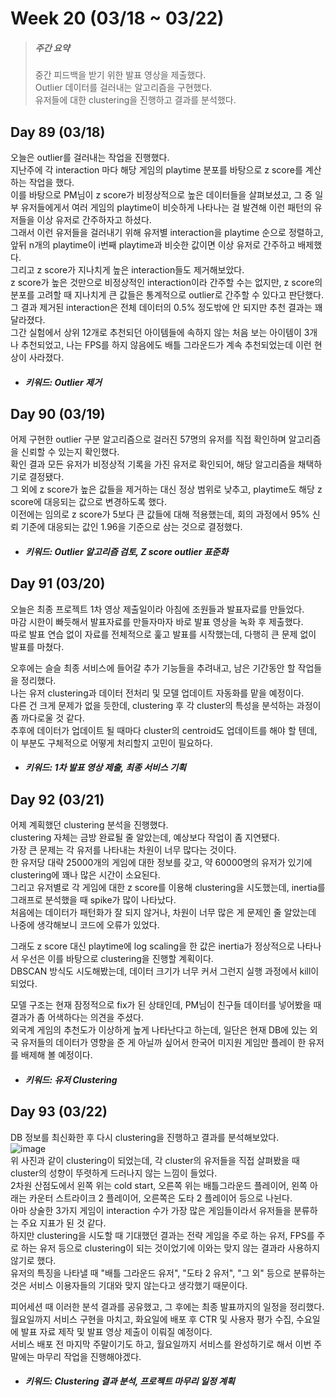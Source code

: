 Week 20 (03/18 ~ 03/22)
===
>  ##### 주간 요약
>  중간 피드백을 받기 위한 발표 영상을 제출했다.  
>  Outlier 데이터를 걸러내는 알고리즘을 구현했다.  
>  유저들에 대한 clustering을 진행하고 결과를 분석했다.  

Day 89 (03/18)
---
오늘은 outlier를 걸러내는 작업을 진행했다.  
지난주에 각 interaction 마다 해당 게임의 playtime 분포를 바탕으로 z score를 계산하는 작업을 했다.  
이를 바탕으로 PM님이 z score가 비정상적으로 높은 데이터들을 살펴보셨고, 그 중 일부 유저들에게서 여러 게임의 playtime이 비슷하게 나타나는 걸 발견해 이런 패턴의 유저들을 이상 유저로 간주하자고 하셨다.  
그래서 이런 유저들을 걸러내기 위해 유저별 interaction을 playtime 순으로 정렬하고, 앞뒤 n개의 playtime이 i번째 playtime과 비슷한 값이면 이상 유저로 간주하고 배제했다.  
그리고 z score가 지나치게 높은 interaction들도 제거해보았다.  
z score가 높은 것만으로 비정상적인 interaction이라 간주할 수는 없지만, z score의 분포를 고려할 때 지나치게 큰 값들은 통계적으로 outlier로 간주할 수 있다고 판단했다.  
그 결과 제거된 interaction은 전체 데이터의 0.5% 정도밖에 안 되지만 추천 결과는 꽤 달라졌다.  
그간 실험에서 상위 12개로 추천되던 아이템들에 속하지 않는 처음 보는 아이템이 3개나 추천되었고, 나는 FPS를 하지 않음에도 배틀 그라운드가 계속 추천되었는데 이런 현상이 사라졌다.  

+ ##### 키워드: Outlier 제거

Day 90 (03/19)
---
어제 구현한 outlier 구분 알고리즘으로 걸러진 57명의 유저를 직접 확인하며 알고리즘을 신뢰할 수 있는지 확인했다.  
확인 결과 모든 유저가 비정상적 기록을 가진 유저로 확인되어, 해당 알고리즘을 채택하기로 결정됐다.  
그 외에 z score가 높은 값들을 제거하는 대신 정상 범위로 낮추고, playtime도 해당 z score에 대응되는 값으로 변경하도록 했다.  
이전에는 임의로 z score가 5보다 큰 값들에 대해 적용했는데, 회의 과정에서 95% 신뢰 기준에 대응되는 값인 1.96을 기준으로 삼는 것으로 결정했다.  

+ ##### 키워드: Outlier 알고리즘 검토, Z score outlier 표준화

Day 91 (03/20)
---
오늘은 최종 프로젝트 1차 영상 제출일이라 아침에 조원들과 발표자료를 만들었다.  
마감 시한이 빠듯해서 발표자료를 만들자마자 바로 발표 영상을 녹화 후 제출했다.  
따로 발표 연습 없이 자료를 전체적으로 훑고 발표를 시작했는데, 다행히 큰 문제 없이 발표를 마쳤다.  

오후에는 슬슬 최종 서비스에 들어갈 추가 기능들을 추려내고, 남은 기간동안 할 작업들을 정리했다.  
나는 유저 clustering과 데이터 전처리 및 모델 업데이트 자동화를 맡을 예정이다.  
다른 건 크게 문제가 없을 듯한데, clustering 후 각 cluster의 특성을 분석하는 과정이 좀 까다로울 것 같다.  
추후에 데이터가 업데이트 될 때마다 cluster의 centroid도 업데이트를 해야 할 텐데, 이 부분도 구체적으로 어떻게 처리할지 고민이 필요하다.  

+ ##### 키워드: 1차 발표 영상 제출, 최종 서비스 기획

Day 92 (03/21)
---
어제 계획했던 clustering 분석을 진행했다.  
clustering 자체는 금방 완료될 줄 알았는데, 예상보다 작업이 좀 지연됐다.  
가장 큰 문제는 각 유저를 나타내는 차원이 너무 많다는 것이다.  
한 유저당 대략 25000개의 게임에 대한 정보를 갖고, 약 60000명의 유저가 있기에 clustering에 꽤나 많은 시간이 소요된다.  
그리고 유저별로 각 게임에 대한 z score를 이용해 clustering을 시도했는데, inertia를 그래프로 분석했을 때 spike가 많이 나타났다.  
처음에는 데이터가 패턴화가 잘 되지 않거나, 차원이 너무 많은 게 문제인 줄 알았는데 나중에 생각해보니 코드에 오류가 있었다.  

그래도 z score 대신 playtime에 log scaling을 한 값은 inertia가 정상적으로 나타나서 우선은 이를 바탕으로 clustering을 진행할 계획이다.  
DBSCAN 방식도 시도해봤는데, 데이터 크기가 너무 커서 그런지 실행 과정에서 kill이 되었다.  

모델 구조는 현재 잠정적으로 fix가 된 상태인데, PM님이 친구들 데이터를 넣어봤을 때 결과가 좀 어색하다는 의견을 주셨다.  
외국계 게임의 추천도가 이상하게 높게 나타난다고 하는데, 일단은 현재 DB에 있는 외국 유저들의 데이터가 영향을 준 게 아닐까 싶어서 한국어 미지원 게임만 플레이 한 유저를 배제해 볼 예정이다.  

+ ##### 키워드: 유저 Clustering

Day 93 (03/22)
---
DB 정보를 최신화한 후 다시 clustering을 진행하고 결과를 분석해보았다.  
![image](https://github.com/Juniork725/boostcamp/assets/62535139/e8487200-4108-44c4-9379-6b9a090b7c7f)  
위 사진과 같이 clustering이 되었는데, 각 cluster의 유저들을 직접 살펴봤을 때 cluster의 성향이 뚜렷하게 드러나지 않는 느낌이 들었다.  
2차원 산점도에서 왼쪽 위는 cold start, 오른쪽 위는 배틀그라운드 플레이어, 왼쪽 아래는 카운터 스트라이크 2 플레이어, 오른쪽은 도타 2 플레이어 등으로 나뉜다.  
아마 상술한 3가지 게임이 interaction 수가 가장 많은 게임들이라서 유저들을 분류하는 주요 지표가 된 것 같다.  
하지만 clustering을 시도할 때 기대했던 결과는 전략 게임을 주로 하는 유저, FPS를 주로 하는 유저 등으로 clustering이 되는 것이었기에 이와는 맞지 않는 결과라 사용하지 않기로 했다.  
유저의 특징을 나타낼 때 "배틀 그라운드 유저", "도타 2 유저", "그 외" 등으로 분류하는 것은 서비스 이용자들의 기대와 맞지 않는다고 생각했기 때문이다.  

피어세션 때 이러한 분석 결과를 공유했고, 그 후에는 최종 발표까지의 일정을 정리했다.  
월요일까지 서비스 구현을 마치고, 화요일에 배포 후 CTR 및 사용자 평가 수집, 수요일에 발표 자료 제작 및 발표 영상 제출이 이뤄질 예정이다.  
서비스 배포 전 마지막 주말이기도 하고, 월요일까지 서비스를 완성하기로 해서 이번 주말에는 마무리 작업을 진행해야겠다.  

+ ##### 키워드: Clustering 결과 분석, 프로젝트 마무리 일정 계획
